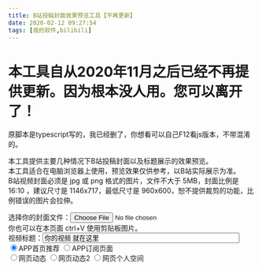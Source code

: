 ```yaml
---
title: B站投稿封面效果预览工具【不再更新】
date: 2020-02-12 09:27:54
tags: [我的软件,bilibili]
---
```


# 本工具自从2020年11月之后已经不再提供更新。因为根本没人用。您可以离开了！

原脚本是typescript写的，我已经删了，你想看可以自己F12看js版本，不带混淆的。  


本工具提供主要几种情况下B站投稿封面以及标题展示的效果预览。  
本工具适合在电脑浏览器上使用，预览效果仅供参考，以B站实际展示为准。  
B站视频封面必须是 jpg 或 png 格式的图片，文件不大于 5MB，封面比例是 16:10 ，建议尺寸是 1146x717，最低尺寸是 960x600，恕不提供裁剪的功能，比例错误的图片会拉伸。  

<div>
    选择你的封面文件：<input type="file" accept="image/jpeg, image/jpg, image/png" id="uploadimg">
    <br>
    你也可以在本页面 ctrl+V 使用剪贴板图片。
    <br>
    视频标题：<input type="text" maxlength="250" id="videotitle" value="你的视频 就在这里" style="width: 400px;">
    <br>
    <input type="radio" name="bgtype" value="app" checked="checked">APP首页推荐
    <input type="radio" name="bgtype" value="appsub">APP订阅页面
    <br>
    <input type="radio" name="bgtype" value="websub">网页动态
    <input type="radio" name="bgtype" value="websub2">网页动态2
    <input type="radio" name="bgtype" value="webspace">网页个人空间
    <br><br>
    <canvas id="drawing" width="600" height="576"></canvas>
    <script src="/js/bilibilicoverpreview.js"></script>
</div>
